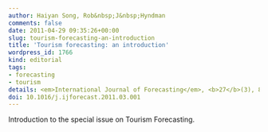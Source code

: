 ```yaml
---
author: Haiyan Song, Rob&nbsp;J&nbsp;Hyndman
comments: false
date: 2011-04-29 09:35:26+00:00
slug: tourism-forecasting-an-introduction
title: 'Tourism forecasting: an introduction'
wordpress_id: 1766
kind: editorial
tags:
- forecasting
- tourism
details: <em>International Journal of Forecasting</em>, <b>27</b>(3), 817–821
doi: 10.1016/j.ijforecast.2011.03.001
---
```



Introduction to the special issue on Tourism Forecasting.
